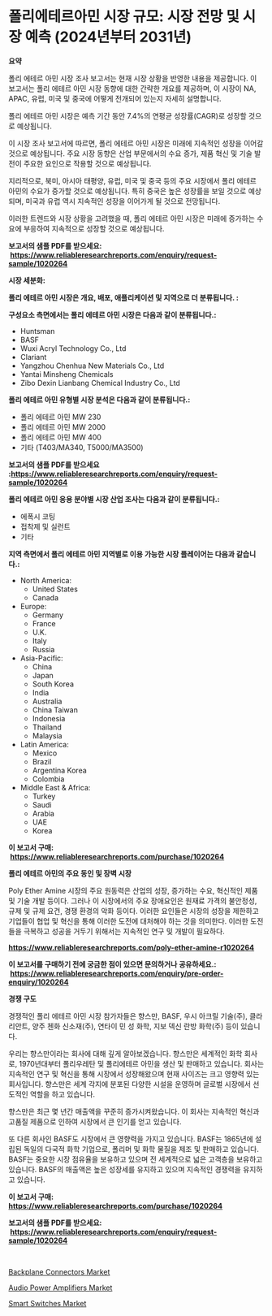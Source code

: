<p><h1>폴리에테르아민 시장 규모: 시장 전망 및 시장 예측 (2024년부터 2031년)</h1></p><p><strong>요약</strong></p>
<p><p>폴리 에테르 아민 시장 조사 보고서는 현재 시장 상황을 반영한 내용을 제공합니다. 이 보고서는 폴리 에테르 아민 시장 동향에 대한 간략한 개요를 제공하며, 이 시장이 NA, APAC, 유럽, 미국 및 중국에 어떻게 전개되어 있는지 자세히 설명합니다.</p><p>폴리 에테르 아민 시장은 예측 기간 동안 7.4%의 연평균 성장률(CAGR)로 성장할 것으로 예상됩니다.</p><p>이 시장 조사 보고서에 따르면, 폴리 에테르 아민 시장은 미래에 지속적인 성장을 이어갈 것으로 예상됩니다. 주요 시장 동향은 산업 부문에서의 수요 증가, 제품 혁신 및 기술 발전이 주요한 요인으로 작용할 것으로 예상됩니다.</p><p>지리적으로, 북미, 아시아 태평양, 유럽, 미국 및 중국 등의 주요 시장에서 폴리 에테르 아민의 수요가 증가할 것으로 예상됩니다. 특히 중국은 높은 성장률을 보일 것으로 예상되며, 미국과 유럽 역시 지속적인 성장을 이어가게 될 것으로 전망됩니다.</p><p>이러한 트렌드와 시장 상황을 고려했을 때, 폴리 에테르 아민 시장은 미래에 증가하는 수요에 부응하여 지속적으로 성장할 것으로 예상됩니다.</p></p>
<p><strong>보고서의 샘플 PDF를 받으세요: &nbsp;<a href="https://www.reliableresearchreports.com/enquiry/request-sample/1020264">https://www.reliableresearchreports.com/enquiry/request-sample/1020264</a></strong></p>
<p><strong>시장 세분화:</strong></p>
<p><strong> 폴리 에테르 아민 시장은 개요, 배포, 애플리케이션 및 지역으로 더 분류됩니다. :</strong></p>
<p><strong>구성요소 측면에서는 폴리 에테르 아민 시장은 다음과 같이 분류됩니다.:</strong></p>
<p><ul><li>Huntsman</li><li>BASF</li><li>Wuxi Acryl Technology Co., Ltd</li><li>Clariant</li><li>Yangzhou Chenhua New Materials Co., Ltd</li><li>Yantai Minsheng Chemicals</li><li>Zibo Dexin Lianbang Chemical Industry Co., Ltd</li></ul></p>
<p><strong> 폴리 에테르 아민 유형별 시장 분석은 다음과 같이 분류됩니다.:</strong></p>
<p><ul><li>폴리 에테르 아민 MW 230</li><li>폴리 에테르 아민 MW 2000</li><li>폴리 에테르 아민 MW 400</li><li>기타 (T403/MA340, T5000/MA3500)</li></ul></p>
<p><strong>보고서의 샘플 PDF를 받으세요 :<a href="https://www.reliableresearchreports.com/enquiry/request-sample/1020264">https://www.reliableresearchreports.com/enquiry/request-sample/1020264</a></strong></p>
<p><strong> 폴리 에테르 아민 응용 분야별 시장 산업 조사는 다음과 같이 분류됩니다.:</strong></p>
<p><ul><li>에폭시 코팅</li><li>접착제 및 실런트</li><li>기타</li></ul></p>
<p><strong>지역 측면에서 폴리 에테르 아민 지역별로 이용 가능한 시장 플레이어는 다음과 같습니다.:</strong></p>
<p><ul>
    <li>
        North America:
        <ul>
            <li>United States</li>
            <li>Canada</li>
        </ul>
    </li>
    <li>
        Europe:
        <ul>
            <li>Germany</li>
            <li>France</li>
            <li>U.K.</li>
            <li>Italy</li>
            <li>Russia</li>
        </ul>
    </li>
    <li>
        Asia-Pacific:
        <ul>
            <li>China</li>
            <li>Japan</li>
            <li>South Korea</li>
            <li>India</li>
            <li>Australia</li>
            <li>China Taiwan</li>
            <li>Indonesia</li>
            <li>Thailand</li>
            <li>Malaysia</li>
        </ul>
    </li>
    <li>
        Latin America:
        <ul>
            <li>Mexico</li>
            <li>Brazil</li>
            <li>Argentina Korea</li>
            <li>Colombia</li>
        </ul>
    </li>
    <li>
        Middle East & Africa:
        <ul>
            <li>Turkey</li>
            <li>Saudi</li>
            <li>Arabia</li>
            <li>UAE</li>
            <li>Korea</li>
        </ul>
    </li>
    </ul></p>
<p><strong>이 보고서 구매: &nbsp;<a href="https://www.reliableresearchreports.com/purchase/1020264">https://www.reliableresearchreports.com/purchase/1020264</a></strong></p>
<p><strong>폴리 에테르 아민의 주요 동인 및 장벽 시장</strong></p>
<p><p>Poly Ether Amine 시장의 주요 원동력은 산업의 성장, 증가하는 수요, 혁신적인 제품 및 기술 개발 등이다. 그러나 이 시장에서의 주요 장애요인은 원재료 가격의 불안정성, 규제 및 규제 요건, 경쟁 환경의 악화 등이다. 이러한 요인들은 시장의 성장을 제한하고 기업들이 협업 및 혁신을 통해 이러한 도전에 대처해야 하는 것을 의미한다. 이러한 도전들을 극복하고 성공을 거두기 위해서는 지속적인 연구 및 개발이 필요하다.</p></p>
<p><strong><a href="https://www.reliableresearchreports.com/poly-ether-amine-r1020264">https://www.reliableresearchreports.com/poly-ether-amine-r1020264</a></strong></p>
<p><strong>이 보고서를 구매하기 전에 궁금한 점이 있으면 문의하거나 공유하세요.: &nbsp;<a href="https://www.reliableresearchreports.com/enquiry/pre-order-enquiry/1020264">https://www.reliableresearchreports.com/enquiry/pre-order-enquiry/1020264</a></strong></p>
<p><strong>경쟁 구도</strong></p>
<p><p>경쟁적인 폴리 에테르 아민 시장 참가자들은 향스만, BASF, 우시 아크릴 기술(주), 클라리안트, 양주 첸화 신소재(주), 연타이 민 성 화학, 지보 덱신 란방 화학(주) 등이 있습니다. </p><p>우리는 향스만이라는 회사에 대해 깊게 알아보겠습니다. 향스만은 세계적인 화학 회사로, 1970년대부터 폴리우레탄 및 폴리에테르 아민을 생산 및 판매하고 있습니다. 회사는 지속적인 연구 및 혁신을 통해 시장에서 성장해왔으며 현재 사이즈는 크고 영향력 있는 회사입니다. 향스만은 세계 각지에 분포된 다양한 시설을 운영하며 글로벌 시장에서 선도적인 역할을 하고 있습니다.</p><p>향스만은 최근 몇 년간 매출액을 꾸준히 증가시켜왔습니다. 이 회사는 지속적인 혁신과 고품질 제품으로 인하여 시장에서 큰 인기를 얻고 있습니다. </p><p>또 다른 회사인 BASF도 시장에서 큰 영향력을 가지고 있습니다. BASF는 1865년에 설립된 독일의 다국적 화학 기업으로, 폴리머 및 화학 물질을 제조 및 판매하고 있습니다. BASF는 중요한 시장 점유율을 보유하고 있으며 전 세계적으로 넓은 고객층을 보유하고 있습니다. BASF의 매출액은 높은 성장세를 유지하고 있으며 지속적인 경쟁력을 유지하고 있습니다.</p></p>
<p><strong>이 보고서 구매: &nbsp; <a href="https://www.reliableresearchreports.com/purchase/1020264">https://www.reliableresearchreports.com/purchase/1020264</a></strong></p>
<p><strong>보고서의 샘플 PDF를 받으세요: &nbsp;<a href="https://www.reliableresearchreports.com/enquiry/request-sample/1020264">https://www.reliableresearchreports.com/enquiry/request-sample/1020264</a></strong><strong></strong></p>
<p>&nbsp;</p>
<p><p><a href="https://www.linkedin.com/pulse/backplane-connectors-market-size-trends-complete-industry-overview-i1hlc?trackingId=S0xexvoZ2MIw6kGpOWnkcQ%3D%3D">Backplane Connectors Market</a></p><p><a href="https://www.linkedin.com/pulse/decoding-audio-power-amplifiers-market-metrics-share-trends-k9kxc?trackingId=BD%2BEer0pe%2FUb2IIis6WVCQ%3D%3D">Audio Power Amplifiers Market</a></p><p><a href="https://www.linkedin.com/pulse/smart-switches-market-size-trends-complete-industry-overview-jpj3c?trackingId=XBGmhOHtF7SqSV%2FzhlpDow%3D%3D">Smart Switches Market</a></p></p>